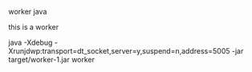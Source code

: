 worker java

this is a worker

java -Xdebug -Xrunjdwp:transport=dt_socket,server=y,suspend=n,address=5005 -jar target/worker-1.jar worker